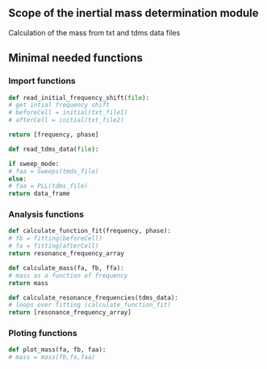 ## Scope of the inertial mass determination module

Calculation of the mass from txt and tdms data files

## Minimal needed functions

### Import functions

```python
def read_initial_frequency_shift(file):
# get intial frequency shift
# beforeCell = initial(txt_file1)
# afterCell = initial(txt_file2)

return [frequency, phase]
```

```python
def read_tdms_data(file):

if sweep_mode:
# faa = Sweeps(tmds_file)
else:
# faa = PLL(tdms_file)
return data_frame
```

### Analysis functions
```python
def calculate_function_fit(frequency, phase):
# fb = fitting(beforeCell)
# fa = fitting(afterCell)
return resonance_frequency_array
```

```python
def calculate_mass(fa, fb, ffa):
# mass as a function of frequency
return mass   
```

```python
def calculate_resonance_frequencies(tdms_data):
# loops over fitting (calculate_function_fit)
return [resonance_frequency_array] 
```

### Ploting functions
```python
def plot_mass(fa, fb, faa):
# mass = mass(fb,fa,faa)
```
